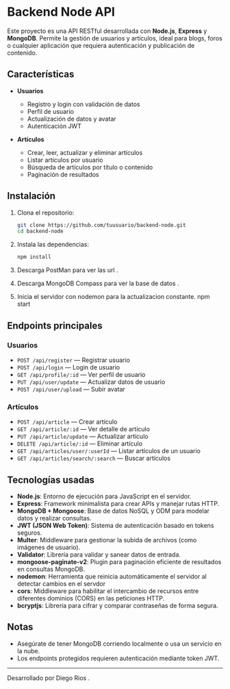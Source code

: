 # Backend Node API

Este proyecto es una API RESTful desarrollada con **Node.js**, **Express** y **MongoDB**. Permite la gestión de usuarios y artículos, ideal para blogs, foros o cualquier aplicación que requiera autenticación y publicación de contenido.

## Características

- **Usuarios**
  - Registro y login con validación de datos
  - Perfil de usuario
  - Actualización de datos y avatar
  - Autenticación JWT

- **Artículos**
  - Crear, leer, actualizar y eliminar artículos
  - Listar artículos por usuario
  - Búsqueda de artículos por título o contenido
  - Paginación de resultados

## Instalación

1. Clona el repositorio:
   ```bash
   git clone https://github.com/tuusuario/backend-node.git
   cd backend-node
   ```

2. Instala las dependencias:
   ```bash
   npm install
   ```

3. Descarga PostMan para ver las url . 

4. Descarga MongoDB Compass para ver la base de datos .

5. Inicia el servidor con nodemon para la actualizacion constante.
   npm start

## Endpoints principales

### Usuarios

- `POST /api/register` — Registrar usuario
- `POST /api/login` — Login de usuario
- `GET /api/profile/:id` — Ver perfil de usuario
- `PUT /api/user/update` — Actualizar datos de usuario
- `POST /api/user/upload` — Subir avatar

### Artículos

- `POST /api/article` — Crear artículo
- `GET /api/article/:id` — Ver detalle de artículo
- `PUT /api/article/update` — Actualizar artículo
- `DELETE /api/article/:id` — Eliminar artículo
- `GET /api/articles/user/:userId` — Listar artículos de un usuario
- `GET /api/articles/search/:search` — Buscar artículos

## Tecnologías usadas

- **Node.js**: Entorno de ejecución para JavaScript en el servidor.
- **Express**: Framework minimalista para crear APIs y manejar rutas HTTP.
- **MongoDB + Mongoose**: Base de datos NoSQL y ODM para modelar datos y realizar consultas.
- **JWT (JSON Web Token)**: Sistema de autenticación basado en tokens seguros.
- **Multer**: Middleware para gestionar la subida de archivos (como imágenes de usuario).
- **Validator**: Librería para validar y sanear datos de entrada.
- **mongoose-paginate-v2**: Plugin para paginación eficiente de resultados en consultas MongoDB.
- **nodemon**: Herramienta que reinicia automáticamente el servidor al detectar cambios en el servdor
- **cors**: Middleware para habilitar el intercambio de recursos entre diferentes dominios (CORS) en las peticiones HTTP.
- **bcryptjs**: Librería para cifrar y comparar contraseñas de forma segura.

## Notas

- Asegúrate de tener MongoDB corriendo localmente o usa un servicio en la nube.
- Los endpoints protegidos requieren autenticación mediante token JWT.

---

Desarrollado por Diego Rios .